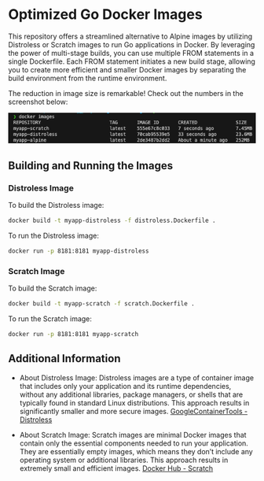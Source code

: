 # Optimized Go Docker Images

This repository offers a streamlined alternative to Alpine images by utilizing Distroless or Scratch images to run Go applications in Docker. By leveraging the power of multi-stage builds, you can use multiple FROM statements in a single Dockerfile. Each FROM statement initiates a new build stage, allowing you to create more efficient and smaller Docker images by separating the build environment from the runtime environment.

The reduction in image size is remarkable! Check out the numbers in the screenshot below:

![Image showing the reduction in image size](image.png)

## Building and Running the Images

### Distroless Image

To build the Distroless image:
```bash
docker build -t myapp-distroless -f distroless.Dockerfile .
```

To run the Distroless image:
```bash
docker run -p 8181:8181 myapp-distroless
```

### Scratch Image

To build the Scratch image:
```bash
docker build -t myapp-scratch -f scratch.Dockerfile .
```

To run the Scratch image:
```bash
docker run -p 8181:8181 myapp-scratch
```

## Additional Information

- About Distroless Image: 
Distroless images are a type of container image that includes only your application and its runtime dependencies, without any additional libraries, package managers, or shells that are typically found in standard Linux distributions. This approach results in significantly smaller and more secure images.
[GoogleContainerTools - Distroless](https://github.com/GoogleContainerTools/distroless)

- About Scratch Image: 
Scratch images are minimal Docker images that contain only the essential components needed to run your application. They are essentially empty images, which means they don’t include any operating system or additional libraries. This approach results in extremely small and efficient images.
[Docker Hub - Scratch](https://hub.docker.com/_/scratch)